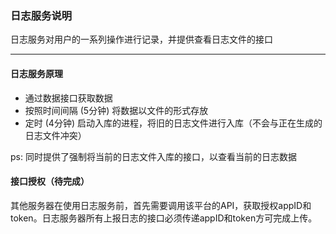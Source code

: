 ### **日志服务说明**

日志服务对用户的一系列操作进行记录，并提供查看日志文件的接口

---

#### 日志服务原理
- 通过数据接口获取数据
- 按照时间间隔 (5分钟) 将数据以文件的形式存放
- 定时 (4分钟) 启动入库的进程，将旧的日志文件进行入库（不会与正在生成的日志文件冲突）

ps: 同时提供了强制将当前的日志文件入库的接口，以查看当前的日志数据

#### 接口授权（待完成）
其他服务器在使用日志服务前，首先需要调用该平台的API，获取授权appID和token。日志服务器所有上报日志的接口必须传递appID和token方可完成上传。